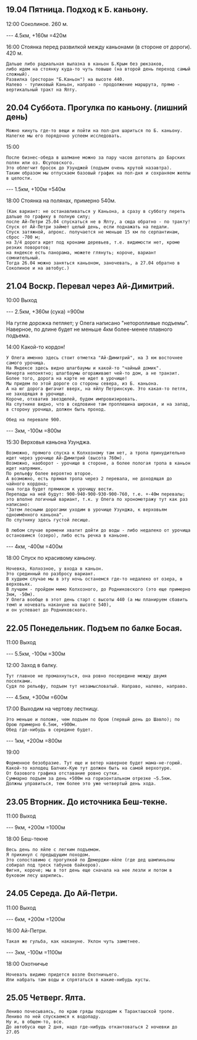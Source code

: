 
## 19.04 Пятница. Подход к Б. каньону.

12:00
	Соколиное. 260 м.

---	4.5км, +160м =420м

16:00
	Стоянка перед развилкой между каньонами (в стороне от дороги). 420 м.

	Дальше либо радиальная вылазка в каньон Б.Крым без рюкзаков,
	либо идем на стоянку куда-то чуть повыше (на второй день переход самый сложный).
	Развилка (ресторан "Б.Каньон") на высоте 440.
	Налево - тупиковый Каньон, направо - продолжение маршрута, прямо - вертикальный тракт на Ялту.

## 20.04 Суббота. Прогулка по каньону. (лишний день)
	
	Можно кинуть где-то вещи и пойти на пол-дня шариться по Б. каньону.
	Налегке мы его порядочно успеем исследовать.

15:00	

	После бизнес-обеда в шалмане можно за пару часов дотопать до Барских полян или оз. Юсуповского.
	Это облегчит бросок до Узунджей (подъем очень крутой назавтра).
	Таким образом мы отпускаем базовый график на пол-дня и сохраняем жеппы в целости.
	
--- 1.5км, +100м =540м

18:00
	Стоянка на полянах, примерно 540м.
	
	(Как вариант: не останавливаться у Каньона, а сразу в субботу переть дальше по графику в полную силу;
	после Ай-Петри 25.04 спускаться не в Ялту, а сюда обратно - по тракту!
	Спуск от Ай-Петри займет целый день, если поднажать на педали.
	Спуск затяжной, апрокс. получается не меньше 15 км по серпантинам, сброс -700 м;
	на 3/4 дорога идет под кронами деревьев, т.е. видимости нет, кроме резких поворотов;
	на яндексе есть панорама, можете глянуть; короче, вариант сомнительный.
	Тогда 26.04 можно заняться каньоном, заночевать, а 27.04 обратно в Соколиное и на автобус.)

## 21.04 Воскр. Перевал через Ай-Димитрий.

10:00
	Выход

--- 2.5км, +360м (сука) =900м

  На гугле дорожка петляет; у Олега написано "неторопливые подъемы".
	Наверное, по длине будет не меньше 4км более-менее плавного подъема.

14:00
	Какой-то кордон!
  
	У Олега именно здесь стоит отметка "Ай-Димитрий", на 3 км восточнее самого урочища.
	На Яндексе здесь видно шлагбаумы и какой-то "чайный домик".
	Ничерта непонятно; шлагбаумы огораживают чей-то дом, а не транзит.
	Более того, дорога на карте не идет в урочище!
	Мы придем по этой дороге со стороны севера, из Б. каньона.
	А на юг дорога фигачит вверх, на яйлу Петринскую. Это какая-то петля, не заходящая в урочище.
	Короче, отхватив звездюлей, будем импровизировать.
	На спутнике видно, что в седловине там проплешина широкая, и на запад, в сторону урочища, должен быть проход.
	
	Обед на перевале 900.

--- 3км, -100м =800м

15:30
	Верховья каньона Узунджа.
  
	Возможно, прямого спуска к Колхозному там нет, а тропа принудительно идет через урочище Ай-Димитрий (высота 760м).
	Возможно, наоборот - урочище в стороне, а более пологая тропа в каньон идет напрямик.
	По рельефу более вероятно второе.
	А возможно, есть прямая тропа через 2 перевала, не доходящая до чайного кордона;
	она тогда будет прямиком к урочищу вести.
	Перепады на ней будут: 900-940-900-930-900-760, т.е. +-40м перевалы;
	это вполне логичный вариант, т.к. у Олега по хронометражу тут как раз написано:
	"Затем лесными дорогами уходим в урочище Узунджа, к верховьям одноимённого каньона".
	По спутнику здесь густой лесище.
	
	В любом случае времени хватит дойти до воды - либо недалеко от урочища остановимся (озеро), либо есть речка в каньоне.
	
--- 4км, -400м =400м

18:00	Спуск по красивому каньону.

	Ночевка, Колхозное, у входа в каньон.
	Это срединный по разбросу вариант.
	В худшем случае мы в эту ночь останемся где-то недалеко от озера, в верховьях.
	В лучшем - пройдем мимо Колхозного, до Родниковского (это еще примерно 3км, -50м).
	У Олега вообще в этот день старт с высоты 440 (а мы планируем сбавить темп и ночевать накануне на высоте 540),
	и он успевает до Родниковского.

## 22.05 Понедельник. Подъем по балке Босая.

11:00
	Выход
	
--- 5.5км, -100м =300м

12:00
	Заход в балку.
  
	Тут главное не промахнуться, она ровно посередине между двумя поселками.
	Судя по рельефу, подъем тут незамысловатый. Направо, налево, направо.
	
--- 4.5км, +300м =600м

17:00
  Выходим на чертову лестницу.
  
	Это меньше и положе, чем подъем по Орою (первый день до Шавло); по Орою примерно 6.5км, +900м.
	Обед где-нибудь в середине будет.
	
--- 1км, +200м =800м

19:00

	Форменное безобразие. Тут еще и ветер наверное будет мама-не-горюй.
	Какой-то колодец Балчих-Кую тут должен быть на самой верхотуре.
	От базового графика отставание ровно сутки.
	Суммарно подъем за день +500м на горизонтальном отрезке ~5.5км.
	Должны управиться, тем более это уже четвертый день хода.

## 23.05 Вторник. До источника Беш-текне.

11:00
	Выход

--- 9км, +200м =1000м

18:00
  Беш-текне

	Весь день по яйле с легким подъемом.
	Я прикинул с предыдущим походом.
	Это сопоставимо с прогулкой по Демерджи-яйле (где дед шампиньоны собирал под треск табунов байкеров).
	Фигня, короче; мы в тот день еще сначала на нее лезли и потом в буковом лесу шарились.

## 24.05 Середа. До Ай-Петри.

11:00
	Выход
	
--- 6км, +200м =1200м

16:00
	Ай-Петри.
  
	Такая же гульба, как накануне. Уклон чуть заметнее.

--- 3км, -100м =1100м

18:00
  Охотничье

	Ночевать видимо придется возле Охотничьего.
	Или набрать там воды и спрятаться в какие-нибудь кусты.

## 25.05 Четверг. Ялта.

	Лениво почесываясь, по краю гряды подходим к Таракташской тропе.
	Лениво по ней спускаемся к водопаду.
	Ну и, в общем-то, все.
	До автобуса еще 2 дня, надо где-нибудь откантоваться 2 ночевки до 27.05


